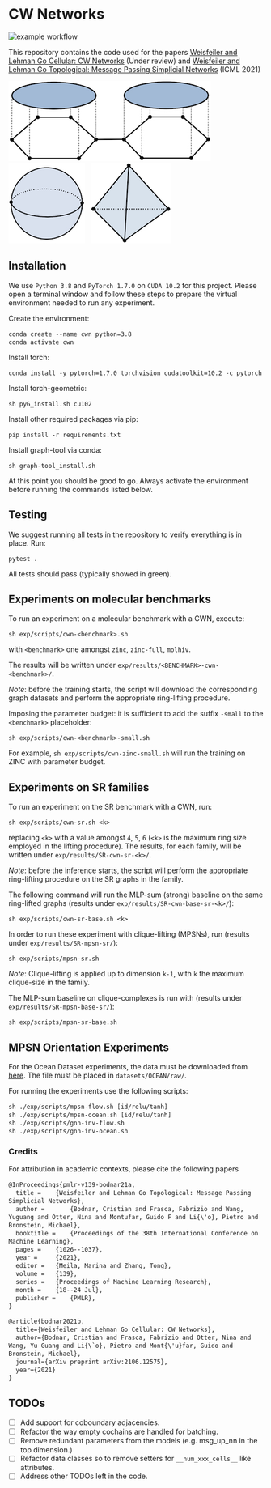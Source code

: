 # CW Networks

![example workflow](https://github.com/twitter-research/scn/actions/workflows/python-package.yml/badge.svg)

This repository contains the code used for the papers
[Weisfeiler and Lehman Go Cellular: CW Networks](https://arxiv.org/abs/2106.12575) (Under review)
and [Weisfeiler and Lehman Go Topological: Message Passing Simplicial Networks](https://arxiv.org/abs/2103.03212) (ICML 2021)

![alt text](./figures/glue_disks.jpeg)&nbsp;&nbsp;&nbsp;&nbsp;  ![alt text](./figures/sphere.jpeg)&nbsp;&nbsp;  ![alt text](./figures/empty_tetrahderon.jpeg)

## Installation

We use `Python 3.8` and `PyTorch 1.7.0` on `CUDA 10.2` for this project.
Please open a terminal window and follow these steps to prepare the virtual environment needed to run any experiment.

Create the environment:
```shell
conda create --name cwn python=3.8
conda activate cwn
```

Install torch:
```shell
conda install -y pytorch=1.7.0 torchvision cudatoolkit=10.2 -c pytorch
```

Install torch-geometric:
```shell
sh pyG_install.sh cu102
```

Install other required packages via pip:
```shell
pip install -r requirements.txt
```

Install graph-tool via conda:
```shell
sh graph-tool_install.sh
```

At this point you should be good to go. Always activate the environment before running the commands listed below.

## Testing

We suggest running all tests in the repository to verify everything is in place. Run:
```shell
pytest .
```
All tests should pass (typically showed in green).

## Experiments on molecular benchmarks

To run an experiment on a molecular benchmark with a CWN, execute:
```shell
sh exp/scripts/cwn-<benchmark>.sh
```
with `<benchmark>` one amongst `zinc`, `zinc-full`, `molhiv`.

The results will be written under `exp/results/<BENCHMARK>-cwn-<benchmark>/`.

_Note_: before the training starts, the script will download the corresponding graph datasets and perform the appropriate ring-lifting procedure.

Imposing the parameter budget: it is sufficient to add the suffix `-small` to the `<benchmark>` placeholder:
```shell
sh exp/scripts/cwn-<benchmark>-small.sh
```
For example, `sh exp/scripts/cwn-zinc-small.sh` will run the training on ZINC with parameter budget.

## Experiments on SR families

To run an experiment on the SR benchmark with a CWN, run:
```shell
sh exp/scripts/cwn-sr.sh <k>
```
replacing `<k>` with a value amongst `4`, `5`, `6` (`<k>` is the maximum ring size employed in the lifting procedure). The results, for each family, will be written under `exp/results/SR-cwn-sr-<k>/`.

_Note_: before the inference starts, the script will perform the appropriate ring-lifting procedure on the SR graphs in the family.

The following command will run the MLP-sum (strong) baseline on the same ring-lifted graphs (results under `exp/results/SR-cwn-base-sr-<k>/`):
```shell
sh exp/scripts/cwn-sr-base.sh <k>
```

In order to run these experiment with clique-lifting (MPSNs), run (results under `exp/results/SR-mpsn-sr/`):
```shell
sh exp/scripts/mpsn-sr.sh
```

_Note_: Clique-lifting is applied up to dimension `k-1`, with `k` the maximum clique-size in the family.

The MLP-sum baseline on clique-complexes is run with (results under `exp/results/SR-mpsn-base-sr/`):
```shell
sh exp/scripts/mpsn-sr-base.sh
```

## MPSN Orientation Experiments

For the Ocean Dataset experiments, the data must be downloaded from [here](https://github.com/nglaze00/SCoNe_GCN/blob/master/ocean_drifters_data/dataBuoys.jld2).
The file must be placed in `datasets/OCEAN/raw/`. 

For running the experiments use the following scripts:
```shell
sh ./exp/scripts/mpsn-flow.sh [id/relu/tanh]
sh ./exp/scripts/mpsn-ocean.sh [id/relu/tanh]
sh ./exp/scripts/gnn-inv-flow.sh
sh ./exp/scripts/gnn-inv-ocean.sh
```

### Credits

For attribution in academic contexts, please cite the following papers

```
@InProceedings{pmlr-v139-bodnar21a,
  title = 	 {Weisfeiler and Lehman Go Topological: Message Passing Simplicial Networks},
  author =       {Bodnar, Cristian and Frasca, Fabrizio and Wang, Yuguang and Otter, Nina and Montufar, Guido F and Li{\'o}, Pietro and Bronstein, Michael},
  booktitle = 	 {Proceedings of the 38th International Conference on Machine Learning},
  pages = 	 {1026--1037},
  year = 	 {2021},
  editor = 	 {Meila, Marina and Zhang, Tong},
  volume = 	 {139},
  series = 	 {Proceedings of Machine Learning Research},
  month = 	 {18--24 Jul},
  publisher =    {PMLR},
}
```

```
@article{bodnar2021b,
  title={Weisfeiler and Lehman Go Cellular: CW Networks},
  author={Bodnar, Cristian and Frasca, Fabrizio and Otter, Nina and Wang, Yu Guang and Li{\`o}, Pietro and Mont{\'u}far, Guido and Bronstein, Michael},
  journal={arXiv preprint arXiv:2106.12575},
  year={2021}
}
```

## TODOs

- [ ] Add support for coboundary adjacencies. 
- [ ] Refactor the way empty cochains are handled for batching.
- [ ] Remove redundant parameters from the models 
  (e.g. msg_up_nn in the top dimension.)   
- [ ] Refactor data classes so to remove setters for `__num_xxx_cells__` like attributes.
- [ ] Address other TODOs left in the code.
